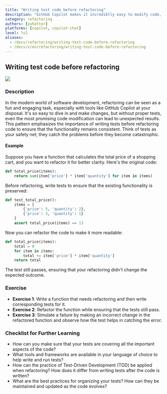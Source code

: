 ```yaml
---
title: "Writing test code before refactoring"
description: "GitHub Copilot makes it incrediblly easy to modify code, but the suggested code is not always correct even if it looks good. Writing tests is very important before refactoring it. This is no different when using GitHub Copilot."
category: refactoring
authors: [yuhattor]
platforms: [copilot, copilot-chat]
level: lv2
aliases:
  - /docs/refactoring/writing-test-code-before-refactoring
  - /docs/v/en/refactoring/writing-test-code-before-refactoring
---
```


## Writing test code before refactoring

[<img src="https://img.shields.io/badge/Lv2-Practically_Viable_Pattern-green">](https://github.com/orgs/AI-Native-Development/projects/1/)

### Description

In the modern world of software development, refactoring can be seen as a fun and engaging task, especially with tools like GitHub Copilot at your disposal. It's so easy to dive in and make changes, but without proper tests, even the most promising code modification can lead to unexpected results. This pattern emphasizes the importance of writing tests before refactoring code to ensure that the functionality remains consistent. Think of tests as your safety net; they catch the problems before they become catastrophic.

#### Example

Suppose you have a function that calculates the total price of a shopping cart, and you want to refactor it for better clarity. Here's the original code:

```python
def total_price(items):
    return sum(item['price'] * item['quantity'] for item in items)
```

Before refactoring, write tests to ensure that the existing functionality is preserved:

```python
def test_total_price():
    items = [
        {'price': 5, 'quantity': 2},
        {'price': 3, 'quantity': 1}
    ]
    assert total_price(items) == 13
```

Now you can refactor the code to make it more readable:

```python
def total_price(items):
    total = 0
    for item in items:
        total += item['price'] * item['quantity']
    return total
```

The test still passes, ensuring that your refactoring didn't change the expected outcome.

### Exercise

- **Exercise 1**: Write a function that needs refactoring and then write corresponding tests for it.
- **Exercise 2**: Refactor the function while ensuring that the tests still pass.
- **Exercise 3**: Simulate a failure by making an incorrect change in the refactored function and observe how the test helps in catching the error.

### Checklist for Further Learning

- How can you make sure that your tests are covering all the important aspects of the code?
- What tools and frameworks are available in your language of choice to help write and run tests?
- How can the practice of Test-Driven Development (TDD) be applied when refactoring? How does it differ from writing tests after the code is written?
- What are the best practices for organizing your tests? How can they be maintained and updated as the code evolves?